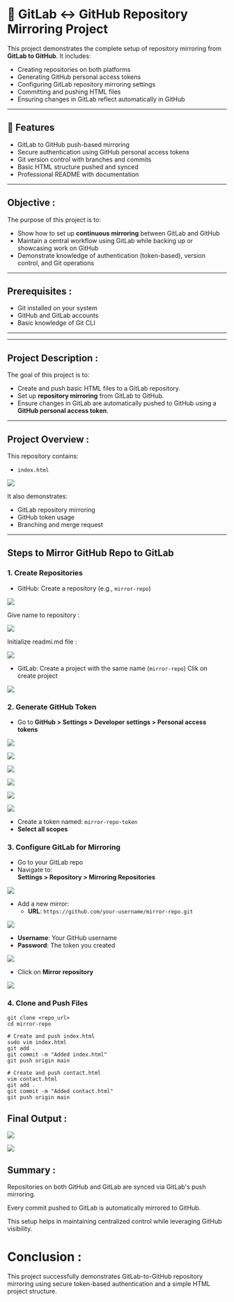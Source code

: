 # 🔁 GitLab ↔ GitHub Repository Mirroring Project

This project demonstrates the complete setup of repository mirroring from **GitLab to GitHub**. It includes:
- Creating repositories on both platforms
- Generating GitHub personal access tokens
- Configuring GitLab repository mirroring settings
- Committing and pushing HTML files
- Ensuring changes in GitLab reflect automatically in GitHub
---

## 🚀 Features

-  GitLab to GitHub push-based mirroring
-  Secure authentication using GitHub personal access tokens
-  Git version control with branches and commits
-  Basic HTML structure pushed and synced
-  Professional README with documentation

---

##  Objective :

The purpose of this project is to:
- Show how to set up **continuous mirroring** between GitLab and GitHub
- Maintain a central workflow using GitLab while backing up or showcasing work on GitHub
- Demonstrate knowledge of authentication (token-based), version control, and Git operations

---
##  Prerequisites :

- Git installed on your system
- GitHub and GitLab accounts
- Basic knowledge of Git CLI

---
---
##  Project Description :
The goal of this project is to:
- Create and push basic HTML files to a GitLab repository.
- Set up **repository mirroring** from GitLab to GitHub.
- Ensure changes in GitLab are automatically pushed to GitHub using a **GitHub personal access token**.

---

##  Project Overview :

This repository contains:
- `index.html`

![](img/arch-dia.png)

It also demonstrates:
- GitLab repository mirroring
- GitHub token usage
- Branching and merge request

---

##  Steps to Mirror GitHub Repo to GitLab 

### 1. Create Repositories
- GitHub: Create a repository (e.g., `mirror-repo`)

![](img/new-repo-7.png)

Give name to repository :

![](img/repo-name-8.png)

Initialize readmi.md file :

![](img/create-repo-8.png)

- GitLab: Create a project with the same name (`mirror-repo`)
Clik on create project

![](img/img-1.png)


### 2. Generate GitHub Token
- Go to **GitHub > Settings > Developer settings > Personal access tokens**

![](img/create-tokan-9.png)

![](img/dev-setting-10.png)

![](img/classic-12.png)

![](img/click-gen-tokan-13.png)

![](img/name-14.png)

![](img/generate-tokan-15.png)


- Create a token named: `mirror-repo-token`
- **Select all scopes**

### 3. Configure GitLab for Mirroring
- Go to your GitLab repo
- Navigate to:  
  **Settings > Repository > Mirroring Repositories**

![](img/mirror-repo.png)

- Add a new mirror:
  - **URL**: `https://github.com/your-username/mirror-repo.git`

![](img/mirror-repo-url.png)

  - **Username**: Your GitHub username
  - **Password**: The token you created

![](img/username-pass-16.png)

- Click on **Mirror repository**

![](img/click-on-mirror-repo-17.png)


### 4. Clone and Push Files

```
git clone <repo_url>
cd mirror-repo

# Create and push index.html
sudo vim index.html
git add .
git commit -m "Added index.html"
git push origin main

# Create and push contact.html
vim contact.html
git add .
git commit -m "Added contact.html"
git push origin main

```
## Final Output :

![](img/fin-out-17.png)

![](img/fin-out-18.png)

## Summary :
Repositories on both GitHub and GitLab are synced via GitLab's push mirroring.

Every commit pushed to GitLab is automatically mirrored to GitHub.

This setup helps in maintaining centralized control while leveraging GitHub visibility.

# Conclusion :
This project successfully demonstrates GitLab-to-GitHub repository mirroring using secure token-based authentication and a simple HTML project structure.
